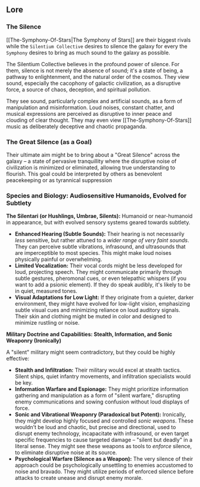 ## Lore

### The Silence

[[The-Symphony-Of-Stars|The Symphony of Stars]] are their biggest rivals while the `Silentium Collective` desires to silence the galaxy for every the `Symphony` desires to bring as much sound to the galaxy as possible.

The Silentium Collective believes in the profound power of silence. For them, silence is not merely the absence of sound; it's a state of being, a pathway to enlightenment, and the natural order of the cosmos. They view sound, especially the cacophony of galactic civilization, as a disruptive force, a source of chaos, deception, and spiritual pollution.

They see sound, particularly complex and artificial sounds, as a form of manipulation and misinformation. Loud noises, constant chatter, and musical expressions are perceived as disruptive to inner peace and clouding of clear thought. They may even view [[The-Symphony-Of-Stars]] music as deliberately deceptive and chaotic propaganda.

### The Great Silence (as a Goal) 
Their ultimate aim might be to bring about a "Great Silence" across the galaxy – a state of pervasive tranquillity where the disruptive noise of civilization is minimized or eliminated, allowing true understanding to flourish. This goal could be interpreted by others as benevolent peacekeeping or as tyrannical suppression

### Species and Biology: Audiosensitive Humanoids, Evolved for Subtlety

**The Silentari (or Hushlings, Umbrae, Silents):** Humanoid or near-humanoid in appearance, but with evolved sensory systems geared towards subtlety.
- **Enhanced Hearing (Subtle Sounds):** Their hearing is not necessarily _less_ sensitive, but rather attuned to a _wider range of very faint sounds_. They can perceive subtle vibrations, infrasound, and ultrasounds that are imperceptible to most species. This might make loud noises physically painful or overwhelming.
- **Limited Vocalization:** Their vocal cords might be less developed for loud, projecting speech. They might communicate primarily through subtle gestures, pheromonal cues, or even telepathic whispers (if you want to add a psionic element). If they do speak audibly, it's likely to be in quiet, measured tones.
- **Visual Adaptations for Low Light:** If they originate from a quieter, darker environment, they might have evolved for low-light vision, emphasizing subtle visual cues and minimizing reliance on loud auditory signals. Their skin and clothing might be muted in color and designed to minimize rustling or noise.

**Military Doctrine and Capabilities: Stealth, Information, and Sonic Weaponry (Ironically)**

A "silent" military might seem contradictory, but they could be highly effective:

- **Stealth and Infiltration:** Their military would excel at stealth tactics. Silent ships, quiet infantry movements, and infiltration specialists would be key.
- **Information Warfare and Espionage:** They might prioritize information gathering and manipulation as a form of "silent warfare," disrupting enemy communications and sowing confusion without loud displays of force.
- **Sonic and Vibrational Weaponry (Paradoxical but Potent):** Ironically, they might develop highly focused and controlled _sonic weapons_. These wouldn't be loud and chaotic, but precise and directional, used to disrupt enemy technology, incapacitate with infrasound, or even target specific frequencies to cause targeted damage – "silent but deadly" in a literal sense. They might see these weapons as tools to _enforce_ silence, to eliminate disruptive noise at its source.
- **Psychological Warfare (Silence as a Weapon):** The very silence of their approach could be psychologically unsettling to enemies accustomed to noise and bravado. They might utilize periods of enforced silence before attacks to create unease and disrupt enemy morale.